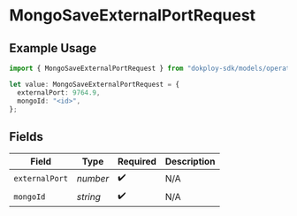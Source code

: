 # MongoSaveExternalPortRequest

## Example Usage

```typescript
import { MongoSaveExternalPortRequest } from "dokploy-sdk/models/operations";

let value: MongoSaveExternalPortRequest = {
  externalPort: 9764.9,
  mongoId: "<id>",
};
```

## Fields

| Field              | Type               | Required           | Description        |
| ------------------ | ------------------ | ------------------ | ------------------ |
| `externalPort`     | *number*           | :heavy_check_mark: | N/A                |
| `mongoId`          | *string*           | :heavy_check_mark: | N/A                |